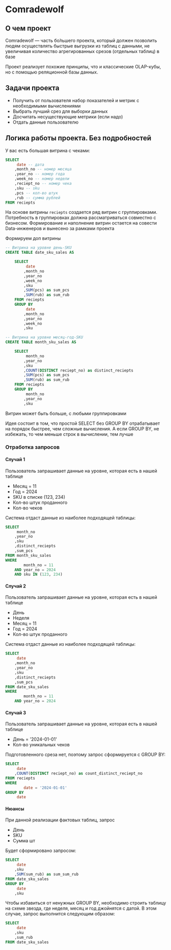 # Comradewolf
## О чем проект
Comradewolf — часть бо́льшего проекта, который должен позволить людям осуществлять быстрые выгрузки из таблиц 
с данными, не увеличивая количество агрегированных срезов (отдельных таблиц) в базе

Проект реализует похожие принципы, что и классические OLAP-кубы, но с помощью реляционной базы данных.

## Задачи проекта
- Получить от пользователя набор показателей и метрик с необходимыми вычислениями
- Выбрать лучший срез для выборки данных
- Досчитать несуществующие метрики (если надо)
- Отдать данные пользователю

## Логика работы проекта. Без подробностей
У вас есть большая витрина с чеками:
```SQL
SELECT
     date -- дата
    ,month_no -- номер месяца
    ,year_no -- номер года
    ,week_no -- номер недели
    ,reciept_no -- номер чека
    ,sku -- sku
    ,pcs -- кол-во штук
    ,rub -- сумма рублей
FROM reciepts
```
На основе витрины ```reciepts``` создается ряд витрин с группировками. 
Потребность в группировках должна рассматриваться совместно с бизнесом. 
Формирование и наполнение витрин остается на совести Data-инженеров и вынесено за рамками проекта

Формируем доп витрины

```SQL
-- Витрина на уровне день-SKU
CREATE TABLE date_sku_sales AS

    SELECT
         date
        ,month_no
        ,year_no
        ,week_no
        ,sku
        ,SUM(pcs) as sum_pcs
        ,SUM(rub) as sum_rub
    FROM reciepts
    GROUP BY 
         date
        ,month_no
        ,year_no
        ,week_no
        ,sku
```

```SQL
-- Витрина на уровне месяц-год-SKU
CREATE TABLE month_sku_sales AS

    SELECT
         month_no
        ,year_no
        ,sku
        ,COUNT(DISTINCT reciept_no) as distinct_reciepts
        ,SUM(pcs) as sum_pcs
        ,SUM(rub) as sum_rub
    FROM reciepts
    GROUP BY 
         month_no
        ,year_no
        ,sku
```

Витрин может быть больше, с любыми группировками


Идея состоит в том, что простой SELECT без GROUP BY отрабатывает на порядок быстрее, чем сложные вычисления. 
А если GROUP BY, не избежать, то чем меньше строк в вычислении, тем лучше

### Отработка запросов
#### Случай 1
Пользователь запрашивает данные на уровне, которая есть в нашей таблице
- Месяц = 11
- Год = 2024
- SKU в списке (123, 234)
- Кол-во штук проданного
- Кол-во чеков

Система отдаст данные из наиболее подходящей таблицы:
```SQL
SELECT
     month_no
    ,year_no
    ,sku
    ,distinct_reciepts
    ,sum_pcs
FROM month_sku_sales
WHERE 
        month_no = 11
    AND year_no = 2024
    AND sku IN (123, 234)
```

#### Случай 2
Пользователь запрашивает данные на уровне, которая есть в нашей таблице
- День
- Неделя
- Месяц = 11
- Год = 2024
- Кол-во штук проданного

Система отдаст данные из наиболее подходящей таблицы:
```SQL
SELECT
     date
    ,month_no
    ,year_no
    ,sku
    ,distinct_reciepts
    ,sum_pcs
FROM date_sku_sales
WHERE 
        month_no = 11
    AND year_no = 2024
```

#### Случай 3
Пользователь запрашивает данные на уровне, которая есть в нашей таблице
- День = '2024-01-01'
- Кол-во уникальных чеков

Подготовленного среза нет, поэтому запрос сформируется с GROUP BY:
```SQL
SELECT
     date
    ,COUNT(DISTINCT reciept_no) as count_distinct_reciept_no
FROM reciepts
WHERE 
        date = '2024-01-01'
GROUP BY
     date
```

#### Нюансы
При данной реализации фактовых таблиц, запрос
- День
- SKU
- Сумма шт

Будет сформировано запросом:
```SQL
SELECT
     date
    ,sku
    ,SUM(sum_rub) as sum_sum_rub
FROM date_sku_sales
GROUP BY 
     date
    ,sku
```

Чтобы избавиться от ненужных GROUP BY, необходимо строить таблицу на схеме звезда, где неделя, месяц и год джойнятся 
с датой. В этом случае, запрос выполнится следующим образом:

```SQL
SELECT 
     date
    ,sku
    ,sum_rub
FROM date_sku_sales
```
